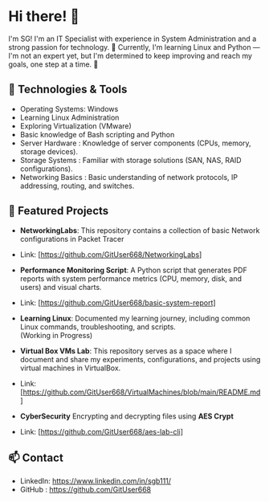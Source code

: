 # Hi there! 👋


I'm SG! I'm an IT Specialist with experience in System Administration and a strong passion for technology. 🌟
Currently, I'm learning Linux and Python — I'm not an expert yet, but I'm determined to keep improving and reach my goals, one step at a time. 🚀


## 🔧 Technologies & Tools
- Operating Systems: Windows
- Learning Linux Administration  
- Exploring Virtualization (VMware)  
- Basic knowledge of Bash scripting and Python
- Server Hardware : Knowledge of server components (CPUs, memory, storage devices).
- Storage Systems : Familiar with storage solutions (SAN, NAS, RAID configurations).
- Networking Basics : Basic understanding of network protocols, IP addressing, routing, and switches.


## 📂 Featured Projects

- **NetworkingLabs**: This repository contains a collection of basic Network configurations in Packet Tracer
- Link: [https://github.com/GitUser668/NetworkingLabs]
  

- **Performance Monitoring Script**: A Python script that generates PDF reports with system performance metrics (CPU, memory, disk, and users) and visual charts.
- Link: [https://github.com/GitUser668/basic-system-report]

  
- **Learning Linux**: Documented my learning journey, including common Linux commands, troubleshooting, and scripts.  
    (Working in Progress)


- **Virtual Box VMs Lab**: This repository serves as a space where I document and share my experiments, configurations, and projects using virtual machines in VirtualBox.
- Link: [https://github.com/GitUser668/VirtualMachines/blob/main/README.md] 


- **CyberSecurity**
Encrypting and decrypting files using **AES Crypt**
- Link: [https://github.com/GitUser668/aes-lab-cli]


## 📫 Contact

- LinkedIn: https://www.linkedin.com/in/sgb111/
- GitHub : https://github.com/GitUser668
